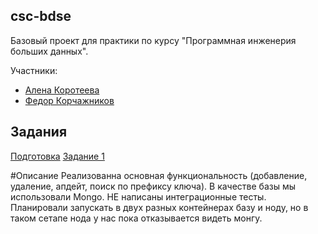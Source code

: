 ## csc-bdse
Базовый проект для практики по курсу "Программная инженерия больших данных".

Участники:  
  * [Алена Коротеева](https://github.com/pavlin256)
  * [Федор Корчажников](https://github.com/butnotstupid)

## Задания
[Подготовка](INSTALL.md)
[Задание 1](TASK1.md)

#Описание
Реализованна основная функциональность (добавление, удаление, апдейт, поиск по префиксу ключа). 
В качестве базы мы использовали Mongo.
НЕ написаны интеграционные тесты. Планировали запускать в двух разных контейнерах базу и ноду, но в таком сетапе
нода у нас пока отказывается видеть монгу.